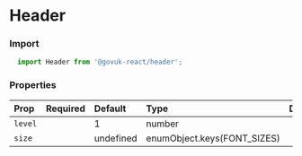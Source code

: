 Header
======

### Import
```js
  import Header from '@govuk-react/header';
```
<!-- STORY -->



### Properties
Prop | Required | Default | Type | Description
:--- | :------- | :------ | :--- | :----------
 `level` |  | 1 | number | 
 `size` |  | undefined | enumObject.keys(FONT_SIZES) | 


